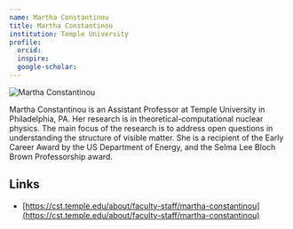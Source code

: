 ```yaml
---
name: Martha Constantinou
title: Martha Constantinou
institution: Temple University
profile:
  orcid:
  inspire:
  google-scholar:
---
```


![Martha Constantinou](https://cst.temple.edu/sites/cst/files/tu-people/marthac_profile2.jpg)

Martha Constantinou is an Assistant Professor at Temple University in Philadelphia, PA. Her research is in theoretical-computational nuclear physics. The main focus of the research is to address open questions in understanding the structure of visible matter. She is a recipient of the Early Career Award by the US Department of Energy, and the Selma Lee Bloch Brown Professorship award.

## Links

- [https://cst.temple.edu/about/faculty-staff/martha-constantinou](https://cst.temple.edu/about/faculty-staff/martha-constantinou)
